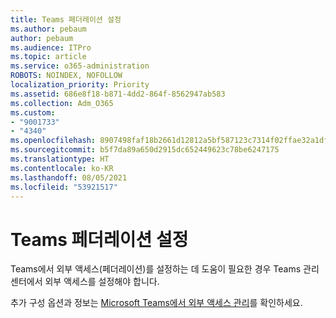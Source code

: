 ```yaml
---
title: Teams 페더레이션 설정
ms.author: pebaum
author: pebaum
ms.audience: ITPro
ms.topic: article
ms.service: o365-administration
ROBOTS: NOINDEX, NOFOLLOW
localization_priority: Priority
ms.assetid: 686e8f18-b871-4dd2-864f-8562947ab583
ms.collection: Adm_O365
ms.custom:
- "9001733"
- "4340"
ms.openlocfilehash: 8907498faf18b2661d12812a5bf587123c7314f02ffae32a1df9d073e6767401
ms.sourcegitcommit: b5f7da89a650d2915dc652449623c78be6247175
ms.translationtype: HT
ms.contentlocale: ko-KR
ms.lasthandoff: 08/05/2021
ms.locfileid: "53921517"
---
```

# <a name="set-up-teams-federation"></a>Teams 페더레이션 설정

Teams에서 외부 액세스(페더레이션)를 설정하는 데 도움이 필요한 경우 Teams 관리 센터에서 외부 액세스를 설정해야 합니다.

추가 구성 옵션과 정보는 [Microsoft Teams에서 외부 액세스 관리](https://docs.microsoft.com/microsoftteams/manage-external-access)를 확인하세요.

